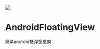 
[![](https://www.jitpack.io/v/woodyhi/AndroidFloatingView.svg)](https://www.jitpack.io/#woodyhi/AndroidFloatingView)

# AndroidFloatingView
简单android悬浮窗框架



